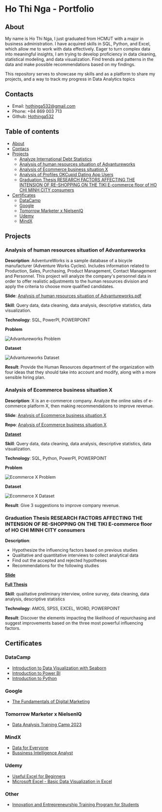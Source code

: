 # Ho Thi Nga - Portfolio
## About
My name is Ho Thi Nga, I just graduated from HCMUT with a major in business administration. I have acquired skills in SQL, Python, and Excel, which allow me to work with data effectively. Eager to turn complex data into meaningful insights, I am trying to develop proficiency in data cleaning, statistical modeling, and data visualization. Find trends and patterns in the data and make possible recommendations based on my findings.

This repository serves to showcase my skills and as a platform to share my projects, and a way to track my progress in Data Analytics topics


## Contacts
* Email: hothinga532@gmail.com
* Phone: +84 869 003 713
* Github: [Hothinga532](https://github.com/hothinga532)


## Table of contents
- [About](#about)
- [Contacs](#contacts)
- [Projects](#projects)
  	+ [Analyze International Debt Statistics](https://github.com/hothinga532/Analyze-International-Debt-Statistics)
	+ [Analysis of human resources situation of Advantureworks](#analysis-of-human-resources-situation-of-advantureworks)
	+ [Analysis of Ecommerce business situation X](#analysis-of-ecommerce-business-situation-x)
 	+ [Analysis of Profiles OKCupid Dating App Users](#analysis-of-profiles-okcupid-dating-app-users)
	+ [Graduation Thesis RESEARCH FACTORS AFFECTING THE INTENSION OF RE-SHOPPING ON THE TIKI E-commerce floor of HO CHI MINH CITY consumers](#graduation-thesis-research-factors-affecting-the-intension-of-re-shopping-on-the-tiki-e-commerce-floor-of-ho-chi-minh-city-consumers)
- [Certificates](#certificates)
  + [DataCamp](#datacamp)
  + [Google](#google)
  + [Tomorrow Marketer x NielsenIQ](#tomorrow-marketer-x-nielseniq)
  + [Udemy](#udemy)
  + [MindX](#mindx)


## Projects
### Analysis of human resources situation of Advantureworks
**Description**: AdventureWorks is a sample database of a bicycle manufacturer (Adventure Works Cycles). Includes information related to Production, Sales, Purchasing, Product Management, Contact Management and Personnel. This project will analyze the company's personnel data in order to offer realistic adjustments to the human resources division and apply the criteria to choose more qualified candidates.

**Slide**: [Analysis of human resources situation of Advantureworks.pdf](https://drive.google.com/file/d/1OJpS54uOIhdptyJfP83LhKyCO2bzsb0M/view?usp=sharing)

**Skill**: Query data, data cleaning, data analysis, descriptive statistics, data visualization.

**Technology**: SQL, PowerPI, POWERPOINT

**Problem**

![Advantureworks Problem](https://github.com/hothinga532/hothinga-portfolio/assets/67234142/956a65bc-465e-4aba-821c-904d00be224e)

**Dataset**

![Advantureworks Dataset](https://github.com/hothinga532/hothinga-portfolio/assets/67234142/b1f32bd8-ef77-4abd-8ba0-48b9545258c6)

**Result**: Provide the Human Resources department of the organization with four ideas that they should take into account and modify, along with a more sensible hiring plan.


### Analysis of Ecommerce business situation X
**Description**: X is an e-commerce company. Analyze the online sales of e-commerce platform X, then making recommendations to improve revenue.

**Slide**: [Analysis of Ecommerce business situation X](https://drive.google.com/file/d/1Dl0eHgcAQ4mnYmX-KBdgdNMdkQkZ0FSz/view?usp=sharing)

**Repo**: [Analysis of Ecommerce business situation X](https://github.com/hothinga532/hothinga-portfolio/tree/a249faa2dd7e5be9fa8564a68323a1bdce8e4e1d/Analysis-of-Ecommerce-business-situation-X)

[**Dataset**](https://drive.google.com/drive/folders/1aSKL_b8NU5U3pWt0y2VWspUXNY2qZG1q?usp=sharing)

**Skill**: Query data, data cleaning, data analysis, descriptive statistics, data visualization.

**Technology**: SQL, Python, PowerPI, POWERPOINT

**Problem**

![Ecommerce X Problem](https://github.com/hothinga532/hothinga-portfolio/assets/67234142/6f44c2c2-f7fc-42db-8991-8cf02d4c57e4)

**Dataset**

![Ecommerce X Dataset](https://github.com/hothinga532/hothinga-portfolio/assets/67234142/04ddb9f6-9553-46d7-a9d8-cb1811315953)

**Result**: Give 3 suggestions to improve company revenue.


### Graduation Thesis RESEARCH FACTORS AFFECTING THE INTENSION OF RE-SHOPPING ON THE TIKI E-commerce floor of HO CHI MINH CITY consumers
**Description**:
* Hypothesize the influencing factors based on previous studies
* Qualitative and quantitative interviews to collect analytical data
* Find out the accepted and rejected hypotheses
* Recommendations for the following studies

[**Slide**](https://drive.google.com/file/d/1796_IcpUkH-sCo9-DOcNKBaTnMsH7f4s/view?usp=drive_link)

[**Full Thesis**](https://github.com/hothinga532/hothinga-portfolio/blob/f828875bebf5553d64b995c0e89bc7b0c2db1727/Thesis/86-CQ_1813179_H%E1%BB%93%20Th%E1%BB%8B%20Nga.pdf)

**Skill**: qualitative preliminary interview, online survey, data cleaning, data analysis, descriptive statistics

**Technology**: AMOS, SPSS, EXCEL, WORD, POWERPOINT

**Result**: Discover the elements impacting the likelihood of repurchasing and suggest improvements based on the three most powerful influencing factors.


## Certificates
### DataCamp
- [Introduction to Data Visualization with Seaborn](https://drive.google.com/file/d/1W2Uy6g1mZopgpwrXAq3l9dUSJ4Zi2nkp/view?usp=sharing)
- [Introduction to Power BI](https://drive.google.com/file/d/1WKRzD_mn1mkWg8kfqJJ-l4-xnmdUIy8T/view?usp=sharing)
- [Introduction to Python](https://drive.google.com/file/d/1O-t6JDVMRZUvjeHOi_AOpzrmh0BpFBBW/view?usp=sharing)
### Google
- [The Fundamentals of Digital Marketing](https://drive.google.com/file/d/13dgIiaBo4idQnK0gD8d9kbhDYeLgDyGT/view?usp=sharing)
### Tomorrow Marketer x NielsenIQ
- [Data Analysis Training Camp 2023](https://drive.google.com/file/d/1ZjwqHPP6pW4I4rlyJCF-QwffO5tH8AVJ/view?usp=drive_link)
### MindX
- [Data for Everyone](https://mindx.edu.vn/course/khoa-hoc-data-analyst)
- [Bussiness Intelligence Analyst](https://mindx.edu.vn/course/khoa-hoc-data-analyst)
### Udemy
- [Useful Excel for Beginners](https://www.udemy.com/course/useful-excel-for-beginners/?src=sac&kw=useful+excel+for)
- [Microsoft Excel - Basic Data Visualization in Excel](https://www.udemy.com/course/create-well-designed-excel-graphs/)
### Other
- [Innovation and Entrepreneurship Training Program for Students](https://drive.google.com/file/d/14jdek0Sx5WAEz-fZPMs3UbIyS1dVGuAq/view?usp=sharing)
